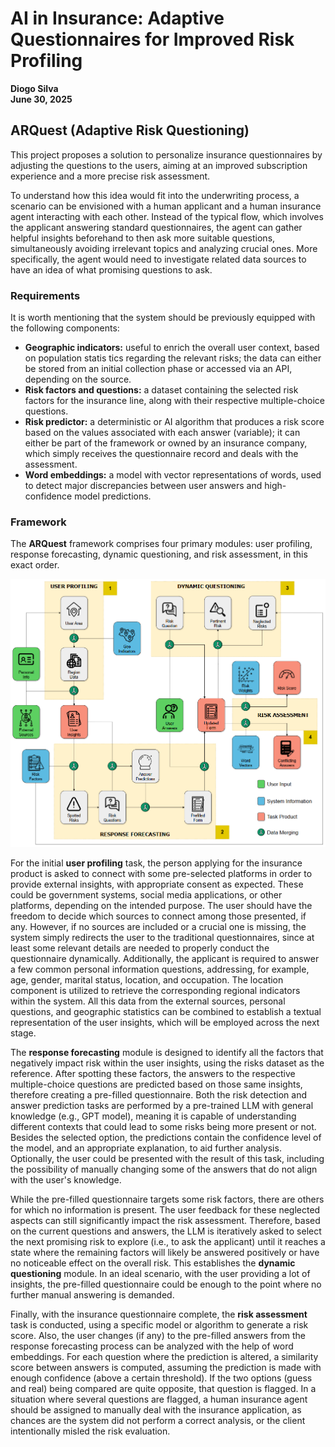# AI in Insurance: Adaptive Questionnaires for Improved Risk Profiling

**Diogo Silva**  
**June 30, 2025**

## ARQuest (Adaptive Risk Questioning)

This project proposes a solution to personalize insurance questionnaires by adjusting the questions
to the users, aiming at an improved subscription experience and a more precise risk assessment.

To understand how this idea would fit into the underwriting process, a scenario can
be envisioned with a human applicant and a human insurance agent interacting with each other.
Instead of the typical flow, which involves the applicant answering standard questionnaires, the
agent can gather helpful insights beforehand to then ask more suitable questions, simultaneously
avoiding irrelevant topics and analyzing crucial ones. More specifically, the agent would need to
investigate related data sources to have an idea of what promising questions to ask.

### Requirements

It is worth mentioning that the system should be previously equipped with the following components:
- **Geographic indicators:** useful to enrich the overall user context, based on population statis
tics regarding the relevant risks; the data can either be stored from an initial collection phase
or accessed via an API, depending on the source.
- **Risk factors and questions:** a dataset containing the selected risk factors for the insurance
line, along with their respective multiple-choice questions.
- **Risk predictor:** a deterministic or AI algorithm that produces a risk score based on the
values associated with each answer (variable); it can either be part of the framework or
owned by an insurance company, which simply receives the questionnaire record and deals
with the assessment.
- **Word embeddings:** a model with vector representations of words, used to detect major
discrepancies between user answers and high-confidence model predictions.

### Framework

The **ARQuest** framework comprises four primary modules: user profiling, response forecasting, dynamic questioning, and risk assessment, in this exact order.

![ARQuest](figures/framework.png)

For the initial **user profiling** task, the person applying for the insurance product is asked to connect with some pre-selected platforms in order to provide external insights, with appropriate consent as expected. These could be government systems, social media applications, or other platforms, depending on the intended purpose. The user should have the freedom to decide which sources to connect among those presented, if any. However, if no sources are included or a crucial one is missing, the system simply redirects the user to the traditional questionnaires, since at least some relevant details are needed to properly conduct the questionnaire dynamically. Additionally, the applicant is required to answer a few common personal information questions, addressing, for example, age, gender, marital status, location, and occupation. The location component is utilized to retrieve the corresponding regional indicators within the system. All this data from the external sources, personal questions, and geographic statistics can be combined to establish a textual representation of the user insights, which will be employed across the next stage.

The **response forecasting** module is designed to identify all the factors that negatively impact risk within the user insights, using the risks dataset as the reference. After spotting these factors, the answers to the respective multiple-choice questions are predicted based on those same insights, therefore creating a pre-filled questionnaire. Both the risk detection and answer prediction tasks are performed by a pre-trained LLM with general knowledge (e.g., GPT model), meaning it is capable of understanding different contexts that could lead to some risks being more present or not. Besides the selected option, the predictions contain the confidence level of the model, and an appropriate explanation, to aid further analysis. Optionally, the user could be presented with the result of this task, including the possibility of manually changing some of the answers that do not align with the user's knowledge.

While the pre-filled questionnaire targets some risk factors, there are others for which no information is present. The user feedback for these neglected aspects can still significantly impact the risk assessment. Therefore, based on the current questions and answers, the LLM is iteratively asked to select the next promising risk to explore (i.e., to ask the applicant) until it reaches a state where the remaining factors will likely be answered positively or have no noticeable effect on the overall risk. This establishes the **dynamic questioning** module. In an ideal scenario, with the user providing a lot of insights, the pre-filled questionnaire could be enough to the point where no further manual answering is demanded.

Finally, with the insurance questionnaire complete, the **risk assessment** task is conducted, using a specific model or algorithm to generate a risk score. Also, the user changes (if any) to the pre-filled answers from the response forecasting process can be analyzed with the help of word embeddings. For each question where the prediction is altered, a similarity score between answers is computed, assuming the prediction is made with enough confidence (above a certain threshold). If the two options (guess and real) being compared are quite opposite, that question is flagged. In a situation where several questions are flagged, a human insurance agent should be assigned to manually deal with the insurance application, as chances are the system did not perform a correct analysis, or the client intentionally misled the risk evaluation.
